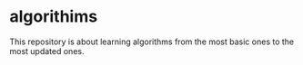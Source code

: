 # algorithims

This repository is about learning algorithms from the most basic ones to the most updated ones.
